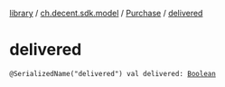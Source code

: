 [library](../../index.md) / [ch.decent.sdk.model](../index.md) / [Purchase](index.md) / [delivered](./delivered.md)

# delivered

`@SerializedName("delivered") val delivered: `[`Boolean`](https://kotlinlang.org/api/latest/jvm/stdlib/kotlin/-boolean/index.html)